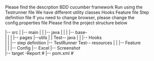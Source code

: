 Please find the descrption
BDD cucumber framework
Run using the Testrunner file
We have different utility classes
Hooks
Feature file
Step definition file
If you need to change browser, please change the config.properties file
Please find the project structure below

|-- src
|   |-- main
|   |   |-- java
|   |   |   |--  base-                           
|   |   |   |-- pages
           |--utils
|   |   Test-- java
|   |       |-- Hooks               
|   |       |-- step definition 
            |-- TestRunner 
            Test-- resources
|   |       |-- Feature              
|   |       |-- Config 
            |-- Excel
|-- Screenshot                                
|-- target  -Report                           #
|-- pom.xml                            # 

